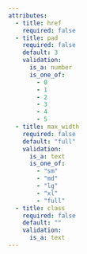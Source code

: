 ```yaml
---
attributes:
  - title: href
    required: false
  - title: pad
    required: false
    default: 3
    validation:
      is_a: number
      is_one_of:
        - 0
        - 1
        - 2
        - 3
        - 4
        - 5
  - title: max_width
    required: false
    default: "full"
    validation:
      is_a: text
      is_one_of:
        - "sm"
        - "md"
        - "lg"
        - "xl"
        - "full"
  - title: class
    required: false
    default: ""
    validation:
      is_a: text
---
```


<a class="d-card-link" if={@href} href={@href}>
  <Box class={append("d-card d-hover ", @class)} pad={@pad} max_width={@max_width}>
    <Slot />
  </Box>
</a>
<Box else class={append("d-card ", @class)} pad={@pad} max_width={@max_width}>
  <Slot />
</Box>

